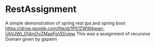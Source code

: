 # RestAssignment
A simple demonstration of spring rest jpa and spring boot
https://drive.google.com/file/d/1P51ZWW4wwr-UbVJWt_014mDvZMaqFgVD/view
This was a assignment of recursive Domain given by gspann
